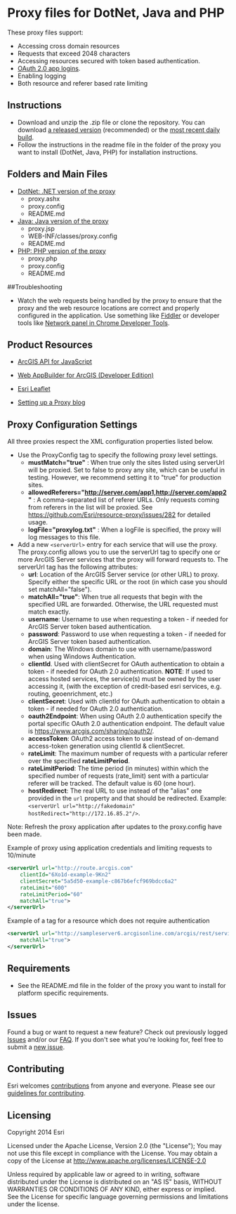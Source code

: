 Proxy files for DotNet, Java and PHP
====================================

These proxy files support:
* Accessing cross domain resources
* Requests that exceed 2048 characters
* Accessing resources secured with token based authentication.
* [OAuth 2.0 app logins](https://developers.arcgis.com/authentication).
* Enabling logging
* Both resource and referer based rate limiting

## Instructions

* Download and unzip the .zip file or clone the repository. You can download [a released version](https://github.com/Esri/resource-proxy/releases) (recommended) or the [most recent daily build](https://github.com/Esri/resource-proxy/archive/master.zip).
* Follow the instructions in the readme file in the folder of the proxy you want to install (DotNet, Java, PHP) for installation instructions.

## Folders and Main Files

* [DotNet: .NET version of the proxy](DotNet/README.md)
    * proxy.ashx
    * proxy.config
    * README.md
* [Java: Java version of the proxy](Java/README.md)
    * proxy.jsp
    * WEB-INF/classes/proxy.config
    * README.md
* [PHP: PHP version of the proxy](PHP/README.md)
    * proxy.php
    * proxy.config
    * README.md

##Troubleshooting

* Watch the web requests being handled by the proxy to ensure that the proxy and the web resource locations are correct and properly configured in the application. Use something like [Fiddler](http://www.telerik.com/fiddler) or developer tools like [Network panel in Chrome Developer Tools](https://developer.chrome.com/devtools/docs/network#network-panel-overview).

## Product Resources

* [ArcGIS API for JavaScript](https://developers.arcgis.com/javascript/jshelp/ags_proxy.html)

* [Web AppBuilder for ArcGIS (Developer Edition)](https://developers.arcgis.com/web-appbuilder/guide/use-proxy.htm)

* [Esri Leaflet](https://developers.arcgis.com/authentication/working-with-proxies/#esri-leaflet)

* [Setting up a Proxy blog](http://blogs.esri.com/esri/supportcenter/2015/04/07/setting-up-a-proxy)

## Proxy Configuration Settings

All three proxies respect the XML configuration properties listed below.

* Use the ProxyConfig tag to specify the following proxy level settings.
    * **mustMatch="true"** : When true only the sites listed using serverUrl will be proxied. Set to false to proxy any site, which can be useful in testing. However, we recommend setting it to "true" for production sites.
    * **allowedReferers="http://server.com/app1,http://server.com/app2"** : A comma-separated list of referer URLs. Only requests coming from referers in the list will be proxied. See https://github.com/Esri/resource-proxy/issues/282 for detailed usage.
    * **logFile="proxylog.txt"** : When a logFile is specified, the proxy will log messages to this file.
* Add a new `<serverUrl>` entry for each service that will use the proxy. The proxy.config allows you to use the serverUrl tag to specify one or more ArcGIS Server services that the proxy will forward requests to. The serverUrl tag has the following attributes:
    * **url**: Location of the ArcGIS Server service (or other URL) to proxy. Specify either the specific URL or the root (in which case you should set matchAll="false").
    * **matchAll="true"**: When true all requests that begin with the specified URL are forwarded. Otherwise, the URL requested must match exactly.
    * **username**: Username to use when requesting a token - if needed for ArcGIS Server token based authentication.
    * **password**: Password to use when requesting a token - if needed for ArcGIS Server token based authentication.
    * **domain**: The Windows domain to use with username/password when using Windows Authentication.
    * **clientId**.  Used with clientSecret for OAuth authentication to obtain a token - if needed for OAuth 2.0 authentication. **NOTE**: If used to access hosted services, the service(s) must be owned by the user accessing it, (with the exception of credit-based esri services, e.g. routing, geoenrichment, etc.)
    * **clientSecret**: Used with clientId for OAuth authentication to obtain a token - if needed for OAuth 2.0 authentication.
    * **oauth2Endpoint**: When using OAuth 2.0 authentication specify the portal specific OAuth 2.0 authentication endpoint. The default value is https://www.arcgis.com/sharing/oauth2/.
    * **accessToken**: OAuth2 access token to use instead of on-demand access-token generation using clientId & clientSecret.
    * **rateLimit**: The maximum number of requests with a particular referer over the specified **rateLimitPeriod**.
    * **rateLimitPeriod**: The time period (in minutes) within which the specified number of requests (rate_limit) sent with a particular referer will be tracked. The default value is 60 (one hour).
    * **hostRedirect**: The real URL to use instead of the "alias" one provided in the `url` property and that should be redirected. Example: `<serverUrl url="http://fakedomain" hostRedirect="http://172.16.85.2"/>`.

Note: Refresh the proxy application after updates to the proxy.config have been made.

Example of proxy using application credentials and limiting requests to 10/minute
```xml
<serverUrl url="http://route.arcgis.com"
    clientId="6Xo1d-example-9Kn2"
    clientSecret="5a5d50-example-c867b6efcf969bdcc6a2"
    rateLimit="600"
    rateLimitPeriod="60"
    matchAll="true">
</serverUrl>
```
Example of a tag for a resource which does not require authentication
```xml
<serverUrl url="http://sampleserver6.arcgisonline.com/arcgis/rest/services"
    matchAll="true">
</serverUrl>
```

## Requirements

* See the README.md file in the folder of the proxy you want to install for platform specific requirements.

## Issues

Found a bug or want to request a new feature? Check out previously logged [Issues](https://github.com/Esri/resource-proxy/issues) and/or our [FAQ](FAQ.md).  If you don't see what you're looking for, feel free to submit a [new issue](https://github.com/Esri/resource-proxy/issues/new).

## Contributing

Esri welcomes [contributions](CONTRIBUTING.md) from anyone and everyone. Please see our [guidelines for contributing](https://github.com/esri/contributing).

## Licensing

Copyright 2014 Esri

Licensed under the Apache License, Version 2.0 (the "License");
You may not use this file except in compliance with the License.
You may obtain a copy of the License at
http://www.apache.org/licenses/LICENSE-2.0

Unless required by applicable law or agreed to in writing, software distributed under the License is distributed on an "AS IS" basis, WITHOUT WARRANTIES OR CONDITIONS OF ANY KIND, either express or implied. See the License for specific language governing permissions and limitations under the license.


